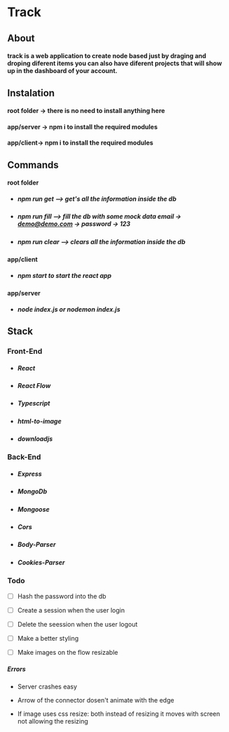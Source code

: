 # Track

## About

#### track is a web application to create node based just by draging and droping diferent items you can also have diferent projects that will show up in the dashboard of your account.



## Instalation

#### root folder -> there is no need to install anything here

#### app/server -> npm i to install the required modules

#### app/client-> npm i to install the required modules



## Commands

#### root folder

- ##### npm run get --> get's all the information inside the db

- ##### npm run fill -->  fill the db with some mock data email -> demo@demo.com -> password -> 123

- ##### npm run clear --> clears all the information inside the db

#### app/client

- ##### npm start to start the react app

#### app/server

- ##### node index.js or nodemon index.js



## Stack

### Front-End

- ##### React

- ##### React Flow

- ##### Typescript

- ##### html-to-image

- ##### downloadjs

### Back-End

- ##### Express

- ##### MongoDb

- ##### Mongoose

- ##### Cors

- ##### Body-Parser

- ##### Cookies-Parser

### Todo

- [ ] Hash the password into the db

- [ ] Create a session when the user login

- [ ] Delete the seession when the user logout

- [ ] Make a better styling

- [ ] Make images on the flow resizable

##### Errors

- Server crashes easy

- Arrow of the connector dosen't animate with the edge

- If image uses css resize: both instead of resizing it moves with screen not allowing the resizing
